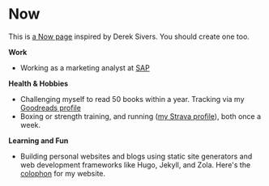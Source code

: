 # Now

This is [a Now page](http://nownownow.com/about) inspired by Derek Sivers. You should create one too.

**Work**

- Working as a marketing analyst at [SAP](https://www.sap.com/)

**Health & Hobbies**

- Challenging myself to read 50 books within a year. Tracking via my [Goodreads profile](https://www.goodreads.com/user/show/126435360-volodymyr-vasylyna)
- Boxing or strength training, and running ([my Strava profile](https://www.strava.com/athletes/110285148)), both once a week. 

**Learning and Fun**

- Building personal websites and blogs using static site generators and web development frameworks like Hugo, Jekyll, and Zola. Here's the [colophon](colophon.html) for my website.
